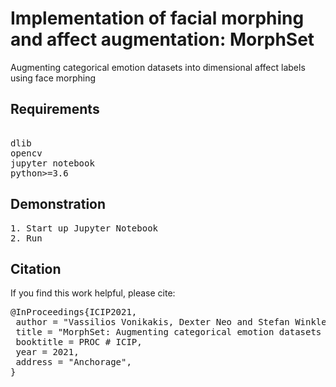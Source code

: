 # Implementation of facial morphing and affect augmentation: MorphSet
Augmenting categorical emotion datasets into dimensional affect labels using face morphing

## Requirements
<pre>

dlib
opencv
jupyter notebook
python>=3.6
</pre>

## Demonstration
<pre>
1. Start up Jupyter Notebook
2. Run 
</pre>

## Citation
If you find this work helpful, please cite:
<pre>
@InProceedings{ICIP2021,
 author = "Vassilios Vonikakis, Dexter Neo and Stefan Winkler",
 title = "MorphSet: Augmenting categorical emotion datasets with dimensional affect labels using face morphing",
 booktitle = PROC # ICIP,
 year = 2021,
 address = "Anchorage",
}
</pre>

